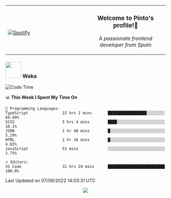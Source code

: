 <table width="100%" align="center"> 
  <tr>
  <td width="50%">
      
&nbsp; <br> [![Spotify](https://novatorem-zeta-rust.vercel.app/api/spotify)](https://open.spotify.com/user/novatorem-zeta-rust)

  </td>
  <td width="50%">
    <h3 align="center">Welcome to Pinto's profile!👋</h3>
    <p align="center"><em>A passionate frontend developer from Spain</em></p>
  </td>
  </table>

### <img src="https://media.giphy.com/media/VgCDAzcKvsR6OM0uWg/giphy.gif" width="50"> Waka

  <!--START_SECTION:waka-->
![Code Time](http://img.shields.io/badge/Code%20Time-488%20hrs%2020%20mins-blue)

📊 **This Week I Spent My Time On** 

```text
💬 Programming Languages: 
TypeScript               22 hrs 2 mins       █████████████████░░░░░░░░   69.99% 
SCSS                     5 hrs 4 mins        ████░░░░░░░░░░░░░░░░░░░░░   16.1% 
JSON                     1 hr 40 mins        █░░░░░░░░░░░░░░░░░░░░░░░░   5.29% 
HTML                     1 hr 16 mins        █░░░░░░░░░░░░░░░░░░░░░░░░   4.02% 
JavaScript               51 mins             ░░░░░░░░░░░░░░░░░░░░░░░░░   2.75%

🔥 Editors: 
VS Code                  31 hrs 29 mins      █████████████████████████   100.0%

```


 Last Updated on 07/06/2022 14:03:31 UTC
<!--END_SECTION:waka-->

<div align="center">
<img src="https://github-readme-stats-gilt-tau.vercel.app/api/top-langs/?username=pinto-hub&layout=compact&theme=dracula" />
</div>

